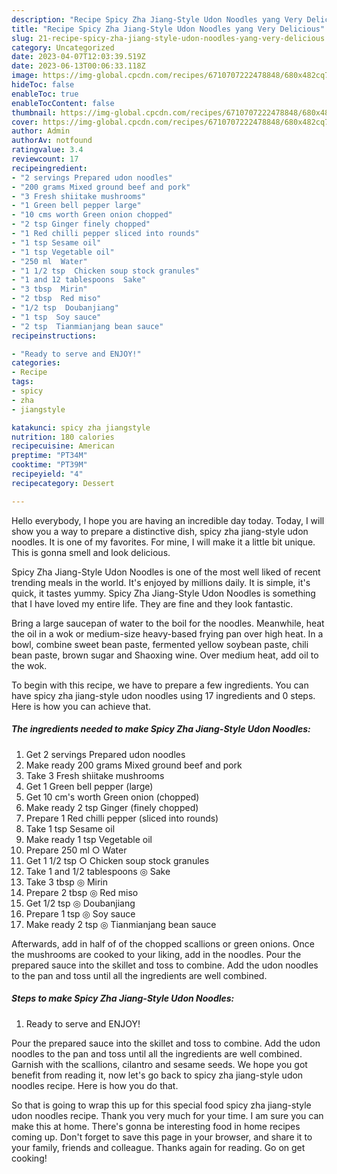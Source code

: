 ```yaml
---
description: "Recipe Spicy Zha Jiang-Style Udon Noodles yang Very Delicious"
title: "Recipe Spicy Zha Jiang-Style Udon Noodles yang Very Delicious"
slug: 21-recipe-spicy-zha-jiang-style-udon-noodles-yang-very-delicious
category: Uncategorized
date: 2023-04-07T12:03:39.519Z
date: 2023-06-13T00:06:33.118Z
image: https://img-global.cpcdn.com/recipes/6710707222478848/680x482cq70/spicy-zha-jiang-style-udon-noodles-recipe-main-photo.jpg
hideToc: false
enableToc: true
enableTocContent: false
thumbnail: https://img-global.cpcdn.com/recipes/6710707222478848/680x482cq70/spicy-zha-jiang-style-udon-noodles-recipe-main-photo.jpg
cover: https://img-global.cpcdn.com/recipes/6710707222478848/680x482cq70/spicy-zha-jiang-style-udon-noodles-recipe-main-photo.jpg
author: Admin
authorAv: notfound
ratingvalue: 3.4
reviewcount: 17
recipeingredient:
- "2 servings Prepared udon noodles"
- "200 grams Mixed ground beef and pork"
- "3 Fresh shiitake mushrooms"
- "1 Green bell pepper large"
- "10 cms worth Green onion chopped"
- "2 tsp Ginger finely chopped"
- "1 Red chilli pepper sliced into rounds"
- "1 tsp Sesame oil"
- "1 tsp Vegetable oil"
- "250 ml  Water"
- "1 1/2 tsp  Chicken soup stock granules"
- "1 and 12 tablespoons  Sake"
- "3 tbsp  Mirin"
- "2 tbsp  Red miso"
- "1/2 tsp  Doubanjiang"
- "1 tsp  Soy sauce"
- "2 tsp  Tianmianjang bean sauce"
recipeinstructions:

- "Ready to serve and ENJOY!"
categories:
- Recipe
tags:
- spicy
- zha
- jiangstyle

katakunci: spicy zha jiangstyle 
nutrition: 180 calories
recipecuisine: American
preptime: "PT34M"
cooktime: "PT39M"
recipeyield: "4"
recipecategory: Dessert

---
```



Hello everybody, I hope you are having an incredible day today. Today, I will show you a way to prepare a distinctive dish, spicy zha jiang-style udon noodles. It is one of my favorites. For mine, I will make it a little bit unique. This is gonna smell and look delicious.

Spicy Zha Jiang-Style Udon Noodles is one of the most well liked of recent trending meals in the world. It's enjoyed by millions daily. It is simple, it's quick, it tastes yummy. Spicy Zha Jiang-Style Udon Noodles is something that I have loved my entire life. They are fine and they look fantastic.

Bring a large saucepan of water to the boil for the noodles. Meanwhile, heat the oil in a wok or medium-size heavy-based frying pan over high heat. In a bowl, combine sweet bean paste, fermented yellow soybean paste, chili bean paste, brown sugar and Shaoxing wine. Over medium heat, add oil to the wok.


To begin with this recipe, we have to prepare a few ingredients. You can have spicy zha jiang-style udon noodles using 17 ingredients and 0 steps. Here is how you can achieve that.

<!--inarticleads1-->

##### The ingredients needed to make Spicy Zha Jiang-Style Udon Noodles:

1. Get 2 servings Prepared udon noodles
1. Make ready 200 grams Mixed ground beef and pork
1. Take 3 Fresh shiitake mushrooms
1. Get 1 Green bell pepper (large)
1. Get 10 cm&#39;s worth Green onion (chopped)
1. Make ready 2 tsp Ginger (finely chopped)
1. Prepare 1 Red chilli pepper (sliced into rounds)
1. Take 1 tsp Sesame oil
1. Make ready 1 tsp Vegetable oil
1. Prepare 250 ml ○ Water
1. Get 1 1/2 tsp ○ Chicken soup stock granules
1. Take 1 and 1/2 tablespoons ◎ Sake
1. Take 3 tbsp ◎ Mirin
1. Prepare 2 tbsp ◎ Red miso
1. Get 1/2 tsp ◎ Doubanjiang
1. Prepare 1 tsp ◎ Soy sauce
1. Make ready 2 tsp ◎ Tianmianjang bean sauce


Afterwards, add in half of of the chopped scallions or green onions. Once the mushrooms are cooked to your liking, add in the noodles. Pour the prepared sauce into the skillet and toss to combine. Add the udon noodles to the pan and toss until all the ingredients are well combined. 

<!--inarticleads2-->

##### Steps to make Spicy Zha Jiang-Style Udon Noodles:


1. Ready to serve and ENJOY!

Pour the prepared sauce into the skillet and toss to combine. Add the udon noodles to the pan and toss until all the ingredients are well combined. Garnish with the scallions, cilantro and sesame seeds. We hope you got benefit from reading it, now let&#39;s go back to spicy zha jiang-style udon noodles recipe. Here is how you do that. 

So that is going to wrap this up for this special food spicy zha jiang-style udon noodles recipe. Thank you very much for your time. I am sure you can make this at home. There's gonna be interesting food in home recipes coming up. Don't forget to save this page in your browser, and share it to your family, friends and colleague. Thanks again for reading. Go on get cooking!
